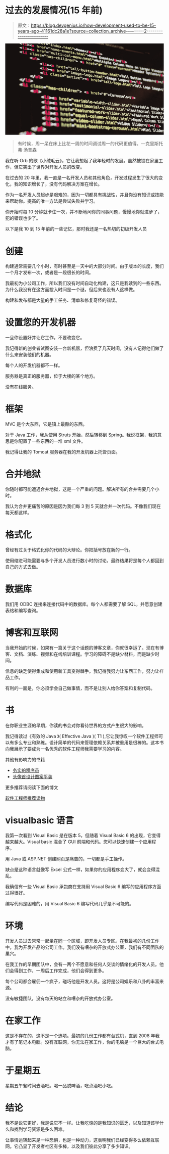 # 过去的发展情况(15 年前)

> 原文：<https://blog.devgenius.io/how-development-used-to-be-15-years-ago-41161dc28a1e?source=collection_archive---------2----------------------->

![](img/a273d6e14653c0dc7383fddb6f1f0555.png)

> 有时候，周一呆在床上比花一周的时间调试周一的代码更值得。—克里斯托弗·汤普森

我在听 Orb 的歌《小绒毛云》，它让我想起了我年轻时的发展。虽然被锁在家里工作，但它突出了世界对开发人员的改变。

在过去的 20 年里，我一直是一名开发人员和其他角色，开发过程发生了很大的变化，我的知识增长了，没有代码解决方案在增长。

作为一名开发人员起步是艰难的，因为一切都具有挑战性，并且你没有知识或技能来帮助你。提高的唯一方法是尝试失败并学习。

你开始时每 10 分钟就卡住一次，并不断地问你的同事问题，慢慢地你就进步了，犯的错误也少了。

以下是我 10 到 15 年前的一些记忆，那时我还是一名热切的初级开发人员

# 创建

构建通常需要几个小时，有时甚至是一天中的大部分时间。由于版本的长度，我们一个月才发布一次，或者是一段很长的时间。

我最初为小公司工作，所以我们没有时间自动化构建，这只是我读到的一些东西。为什么我没有在这方面投入时间是一个谜，但后来也没有人这样做。

构建和发布都是大量的手工任务、清单和修复奇怪的错误。

# 设置您的开发机器

一旦你设置好并让它工作，不要改变它。

我记得新的创业者试图安装一台新机器，但浪费了几天时间，没有人记得他们做了什么来安装他们的机器。

每个人的开发机器都不一样。

服务器是真正的服务器，位于大楼的某个地方。

没有在线服务。

# **框架**

MVC 是个大东西，它是镇上最酷的东西。

对于 Java 工作，我从使用 Struts 开始，然后转移到 Spring。我说框架，我的意思是你配置了一些东西的一堆 xml 文件。

我记得让我的 Tomcat 服务器在我的开发机器上托管页面。

# 合并地狱

你随时都可能遭遇合并地狱，这是一个严重的问题。解决所有的合并需要几个小时。

我认为合并更痛苦的原因是因为我们每 3 到 5 天就合并一次代码。不像我们现在每天都这样。

# 格式化

曾经有过关于格式化你的代码的大辩论。你把括号放在新的一行。

使用缩进可能需要与多个开发人员进行数小时的讨论。最终结果将是每个人都回到自己的方式去做。

# **数据库**

我们用 ODBC 连接来连接代码中的数据库。每个人都需要了解 SQL，并愿意创建表格和编写查询。

# 博客和互联网

当我开始的时候，如果有一篇关于这个话题的博客文章，你就很幸运了。现在有博客、文档、演练、视频和在线培训课程。学习的障碍不是缺少材料，而是缺少时间。

信息的缺乏使得集成和使用新工具变得棘手。我记得我努力让东西工作，努力让样品工作。

有利的一面是，你必须学会自己做事情，而不是让别人给你答案和复制代码。

# 书

在你职业生涯的早期，你读的书会对你看待世界的方式产生很大的影响。

我记得读过《有效的 Java 》( Effective Java )( T1 ),它让我惊叹一个软件工程师可以有多么专业和熟练。设计简单的代码来管理依赖关系并被重用是很棒的。这本书向我展示了要成为一名优秀的软件工程师我需要学习的内容。

其他有影响力的书籍

*   [务实的程序员](https://amzn.to/2xfQByX)
*   [头像首设计图案平装](https://amzn.to/3aNr7XA)

更多推荐请阅读下面的博文

[软件工程师推荐读物](https://medium.com/@TheHosk/recommended-reading-for-software-engineers-6b2d09466b25)

# visualbasic 语言

我第一次看到 Visual Basic 是在版本 5，但随着 Visual Basic 6 的出现，它变得越来越大。Visual basic 混合了 GUI 前端和代码。您可以快速创建一个应用程序。

用 Java 或 ASP.NET 创建网页是痛苦的，一切都是手工操作。

缺点是这种语言就像写 Excel 公式一样，如果你的应用程序变大了，就会变得混乱。

我确信有一些 Visual Basic 承包商在支持用 Visual Basic 6 编写的应用程序方面过得很好。

编写代码是困难的，用 Visual Basic 6 编写代码几乎是不可能的。

# 环境

开发人员过去常常一起坐在同一个区域，即开发人员专区。在我最初的几份工作中，我为开发产品的公司工作。我们没有嘈杂的开放式办公室，我们有不同团队的巢穴。

在我工作的早期团队中，会有一两个不愿意和任何人交谈的情绪化的开发人员。他们会得到工作，一周后工作完成，他们会得到更多。

每个公司都会雇佣一个疯子，碰巧他是开发人员。这将是公司娱乐和八卦的丰富来源。

没有敏捷团队，没有每天的站立和嘈杂的开放式办公室。

# 在家工作

这是不存在的，这不是一个选项。最初的几份工作都有台式机，直到 2008 年我才有了笔记本电脑。没有互联网，你无法在家工作，你的电脑是一个巨大的台式电脑。

# 于星期五

星期五午餐时间去酒吧。喝一品脱啤酒，吃点酒吧小吃。

# 结论

我不是说它更好，我是说它不一样。让我吃惊的是我知识的匮乏，以及知道该学什么和找到学习资源是多么困难。

让事情运转起来是一种恐惧，也是一种动力，这表明我们已经变得多么依赖互联网。它凸显了开发者社区有多棒，以及我们彼此分享了多少知识。